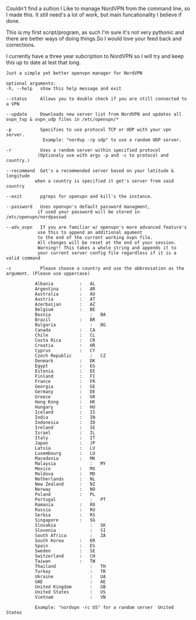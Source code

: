Couldn't find a sultion I Like to manage NordVPN from the command line, so I made this.
It still need's a lot of work, but main funcationality I believe if done.

This is my first script/program, as such I'm sure it's not very pythonic and there are better ways of doing things.So 
I would love your feed back and corrections.

I currently have a three year subcription to NordVPN so I will try and keep this up to date at lest that long.









    Just a simple yet better openvpn manager for NordVPN

    optional arguments:
    -h, --help   show this help message and exit

    --status     Allows you to double check if you are still connected to a VPN
  
    --update     Downloads new server list from NordVPN and updates all ovpn_tvp & ovpn_udp files in /etc/openvpn/*

    -p           Specifies to use protocol TCP or UDP with your vpn server. 
                  Example: "nordvp -rp udp" to use a random UDP server.
  
    -r           Uses a random server within specified protocol 
                (Optionaly use with args -p and -c to protocol and country.)

    --recommend  Get's a recommended server based on your latitude & longitude 
               when a country is specified it get's server from said country

    --exit       pgreps for openvpn and kill's the instance.

    --password   Uses openvpn's default password managment, 
                if used your password will be stored in /etc/openvpn/nordpasswd

    --adv_ovpn   If you are familiar w/ openvpn's more advanced feature's
                use this to append an additional agument
                to the end of the current working ovpn file.
                All changes will be reset at the end of your session.
                Warning!! This takes a whole string and appends it to
                your current server config file regardless if it is a valid command

    -c           Please choose a country and use the abbreviation as the argument. (Please use uppercase)
               
               Albania		    :	AL
               Argentina	    :	AR 
               Australia	    :   AU 
               Austria		    :	AT 
               Azerbaijan	    :	AZ 
               Belgium		    :	BE 
               Bosnia               :   BA 
               Brazil		    :	BR 
               Bulgaria             :	BG 
               Canada		    :	CA 
               Chile		    :	CL
               Costa Rica	    :	CR 
               Croatia		    :	HR 
               Cyprus		    :	CY 
               Czech Republic       :	CZ 
               Denmark		    :	DK 
               Egypt		    :	EG 
               Estonia		    :	EE 
               Finland		    :	FI 
               France		    :	FR 
               Georgia		    :	GE 
               Germany		    :	DE 
               Greece		    :	GR 
               Hong Kong	    :	HK 
               Hungary		    :	HU 
               Iceland		    :	IS 
               India		    :	IN 
               Indonesia	    :	ID 
               Ireland		    :	IE 
               Israel		    :	IL 
               Italy		    :	IT 
               Japan		    :	JP 
               Latvia		    :	LV 
               Luxembourg	    :	LU 
               Macedonia	    :	MK 
               Malaysia             :	MY 
               Mexico		    :	MX 
               Moldova		    :	MD 
               Netherlands	    :	NL 
               New Zealand	    :	NZ 
               Norway		    :	NO 
               Poland		    :	PL 
               Portugal             :	PT 
               Romania		    :	RO 
               Russia		    :	RU 
               Serbia		    :	RS 
               Singapore	    :	SG 
               Slovakia             :	SK 
               Slovenia             :	SI 
               South Africa         :	ZA 
               South Korea	    :	KR 
               Spain		    :	ES 
               Sweden		    :	SE 
               Switzerland	    :	CH 
               Taiwan		    :	TW 
               Thailand             :	TH 
               Turkey               :	TR 
               Ukraine              :	UA 
               UAE                  :	AE 
               United Kingdom       :	GB 
               United States        :	US 
               Vietnam              :	VN
               
               Example: "nordvpn -rc US" for a random server  United States
